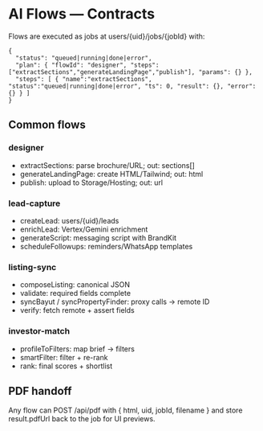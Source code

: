 # AI Flows — Contracts

Flows are executed as jobs at users/{uid}/jobs/{jobId} with:

```
{
  "status": "queued|running|done|error",
  "plan": { "flowId": "designer", "steps": ["extractSections","generateLandingPage","publish"], "params": {} },
  "steps": [ { "name":"extractSections", "status":"queued|running|done|error", "ts": 0, "result": {}, "error": {} } ]
}
```

## Common flows

### designer
- extractSections: parse brochure/URL; out: sections[]
- generateLandingPage: create HTML/Tailwind; out: html
- publish: upload to Storage/Hosting; out: url

### lead-capture
- createLead: users/{uid}/leads
- enrichLead: Vertex/Gemini enrichment
- generateScript: messaging script with BrandKit
- scheduleFollowups: reminders/WhatsApp templates

### listing-sync
- composeListing: canonical JSON
- validate: required fields complete
- syncBayut / syncPropertyFinder: proxy calls -> remote ID
- verify: fetch remote + assert fields

### investor-match
- profileToFilters: map brief -> filters
- smartFilter: filter + re-rank
- rank: final scores + shortlist

## PDF handoff

Any flow can POST /api/pdf with { html, uid, jobId, filename } and store result.pdfUrl back to the job for UI previews.
